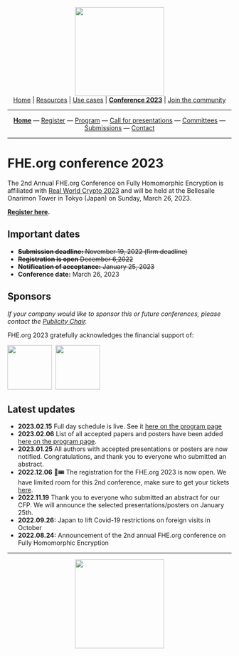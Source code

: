 <!-- Main header navigation -->
<p align="center">
  <img width="200" src="https://user-images.githubusercontent.com/5758427/180978488-db825482-5a58-4c7c-9589-c494a6f0be04.png"><br/>
  <a href="https://fhe-org.github.io">Home</a> | <a href="https://fhe-org.github.io/resources">Resources</a> | <a href="https://fhe-org.github.io/resources/use-cases">Use cases</a> | <a href="https://fhe-org.github.io/conferences/conference-2023/home"><b>Conference 2023</b></a> | <a href="https://fhe-org.github.io/community">Join the community</a>
</p>
<hr/>
<!-- /Main header navigation -->
<!-- Header conference 2023 links -->
<p align="center">
  <a href="https://fhe-org.github.io/conferences/conference-2023/home"><b>Home</b></a>
  —
  <a href="https://lu.ma/fhe-org-conference-2023-tickets">Register</a>
  —
  <a href="https://fhe-org.github.io/conferences/conference-2023/program">Program</a>
  —
  <a href="https://fhe-org.github.io/conferences/conference-2023/call-for-presentations">Call for presentations</a>
  —
  <a href="https://fhe-org.github.io/conferences/conference-2023/committees">Committees</a>
  —
  <a href="https://easychair.org/conferences/?conf=fheorg2023" target="_blank">Submissions</a>
  —
  <a href="https://fhe-org.github.io/conferences/conference-2023/contact">Contact</a>
</p>
<hr/>
<!-- /Header conference 2023 links -->

# FHE.org conference 2023
The 2nd Annual FHE.org Conference on Fully Homomorphic Encryption is affiliated with [Real World Crypto 2023](https://rwc.iacr.org/2023/) and will be held at the Bellesalle Onarimon Tower in Tokyo (Japan) on Sunday, March 26, 2023.

**<a href="https://lu.ma/fhe-org-conference-2023-tickets">Register here</a>.**

## Important dates
- ~~**Submission deadline:** November 19, 2022 (firm deadline)~~
- ~~**Registration is open** December 6,2022~~
- ~~**Notification of acceptance:** January 25, 2023~~
- **Conference date:** March 26, 2023

## Sponsors

*If your company would like to sponsor this or future conferences, please contact the [Publicity Chair](https://fhe.org/conferences/conference-2023/contact#publicity-chair).*

FHE.org 2023 gratefully acknowledges the financial support of:

<a href="https://heaan.it/"><img src="https://user-images.githubusercontent.com/5758427/216011474-c46580f9-e239-4582-ad21-7cc091cbff18.png" width="100px"></a>&nbsp; <a href="https://zama.ai/"><img src="https://user-images.githubusercontent.com/5758427/185637978-55314bc6-ae80-4afd-9010-0c70f8cb963d.png" width="100px"></a>


## Latest updates
- **2023.02.15** Full day schedule is live. See it [here on the program page](https://fhe-org.github.io/conferences/conference-2023/program)
- **2023.02.06** List of all accepted papers and posters have been added [here on the program page](https://fhe-org.github.io/conferences/conference-2023/program).
- **2023.01.25** All authors with accepted presentations or posters are now notified. Congratulations, and thank you to everyone who submitted an abstract.
- **2022.12.06** 🎉🎟 The registration for the FHE.org 2023 is now open. We have limited room for this 2nd conference, make sure to get your tickets [here](https://lu.ma/fhe-org-conference-2023-tickets).
- **2022.11.19** Thank you to everyone who submitted an abstract for our CFP. We will announce the selected presentations/posters on January 25th.
- **2022.09.26:** Japan to lift Covid-19 restrictions on foreign visits in October
- **2022.08.24:** Announcement of the 2nd annual FHE.org conference on Fully Homomorphic Encryption

---
<p align="center">
<img src="https://user-images.githubusercontent.com/5758427/186431581-a4df4940-aee9-4f6f-bd3f-07b800b0c20c.png" width="200px">
</p>

